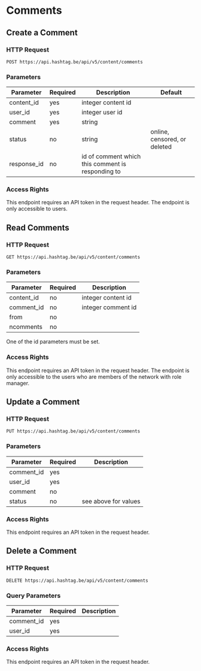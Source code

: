 # Comments

## Create a Comment

### HTTP Request

`POST https://api.hashtag.be/api/v5/content/comments`

### Parameters

Parameter | Required | Description | Default
--------- | -------- | ----------- | -------
content_id | yes | integer content id |
user_id | yes | integer user id |
comment | yes | string | 
status | no | string | online, censored, or deleted |
response_id | no | id of comment which this comment is responding to

### Access Rights

This endpoint requires an API token in the request header. The endpoint is only accessible to users.




## Read Comments

### HTTP Request

`GET https://api.hashtag.be/api/v5/content/comments`

### Parameters

Parameter | Required | Description
--------- | -------- | -----------
content_id | no | integer content id
comment_id | no | integer comment id
from | no | | 0
ncomments | no | | 18

One of the id parameters must be set.

### Access Rights

This endpoint requires an API token in the request header. The endpoint is only accessible to the users who are members of the network with role manager.




## Update a Comment

### HTTP Request

`PUT https://api.hashtag.be/api/v5/content/comments`

### Parameters

Parameter | Required | Description 
--------- | -------- | ----------- 
comment_id | yes | 
user_id | yes | 
comment | no |
status | no | see above for values

### Access Rights

This endpoint requires an API token in the request header.





## Delete a Comment

### HTTP Request

`DELETE https://api.hashtag.be/api/v5/content/comments`

### Query Parameters

Parameter | Required | Description
--------- | -------- | -----------
comment_id | yes | 
user_id | yes |

### Access Rights

This endpoint requires an API token in the request header. 

